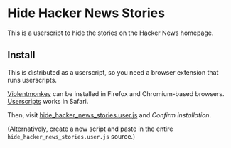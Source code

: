 # Hide Hacker News Stories

This is a userscript to hide the stories on the Hacker News homepage.

## Install

This is distributed as a userscript, so you need a browser extension that runs userscripts.

[Violentmonkey](https://violentmonkey.github.io/) can be installed in Firefox and Chromium-based browsers. [Userscripts](https://apps.apple.com/us/app/userscripts/id1463298887) works in Safari.

Then, visit [hide_hacker_news_stories.user.js](https://github.com/ludios/hide-hacker-news-stories/raw/master/hide_hacker_news_stories.user.js) and _Confirm installation_.

(Alternatively, create a new script and paste in the entire <code>hide_hacker_news_stories.user.js</code> source.)
